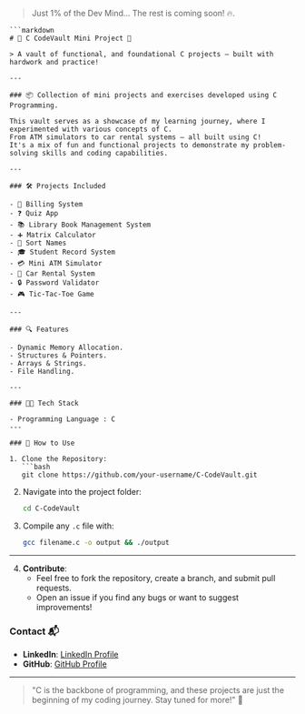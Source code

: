 
> Just 1% of the Dev Mind… The rest is coming soon! 🔥.
```
```markdown
# 🌟 C CodeVault Mini Project 🚀

> A vault of functional, and foundational C projects — built with hardwork and practice!

---

### 📦 Collection of mini projects and exercises developed using C Programming.

This vault serves as a showcase of my learning journey, where I experimented with various concepts of C.  
From ATM simulators to car rental systems — all built using C!  
It's a mix of fun and functional projects to demonstrate my problem-solving skills and coding capabilities.

---

### 🛠️ Projects Included

- 🧾 Billing System  
- ❓ Quiz App  
- 📚 Library Book Management System  
- ➕ Matrix Calculator  
- 🧠 Sort Names  
- 🎓 Student Record System  
- 💳 Mini ATM Simulator  
- 🚗 Car Rental System  
- 🔒 Password Validator  
- 🎮 Tic-Tac-Toe Game  

---

### 🔍 Features

- Dynamic Memory Allocation.
- Structures & Pointers.
- Arrays & Strings.
- File Handling.

---

### 🧑‍💻 Tech Stack

- Programming Language : C 
---

### 🚀 How to Use

1. Clone the Repository:
   ```bash
   git clone https://github.com/your-username/C-CodeVault.git
   ```

2. Navigate into the project folder:
   ```bash
   cd C-CodeVault
   ```

3. Compile any `.c` file with:
   ```bash
   gcc filename.c -o output && ./output
   ```

---

4. **Contribute**:
   - Feel free to fork the repository, create a branch, and submit pull requests.
   - Open an issue if you find any bugs or want to suggest improvements!


### Contact 📬

- **LinkedIn**: [LinkedIn Profile](www.linkedin.com/in/amina-hasanaath-7033a1309)
- **GitHub**: [GitHub Profile](https://github.com/AminaHasanaath)

---

> "C is the backbone of programming, and these projects are just the beginning of my coding journey. Stay tuned for more!" 🌟
```

